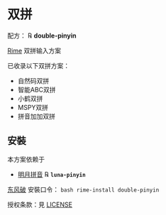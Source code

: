 # 双拼

配方： ℞ **double-pinyin**

[Rime](https://rime.im) 双拼输入方案

已收录以下双拼方案：

  - 自然码双拼
  - 智能ABC双拼
  - 小鹤双拼
  - MSPY双拼
  - 拼音加加双拼

## 安裝

本方案依赖于

  - [明月拼音](https://github.com/rime/rime-luna-pinyin) ℞ **`luna-pinyin`**

[东风破](https://github.com/rime/plum) 安裝口令： `bash rime-install double-pinyin`

授权条款：見 [LICENSE](LICENSE)

